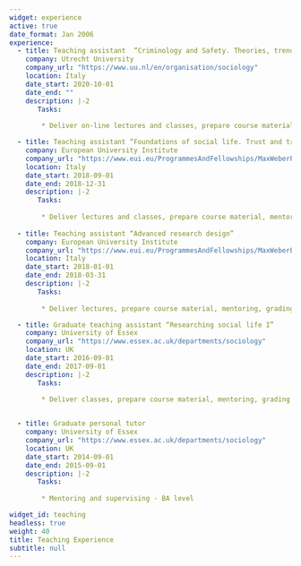 ```yaml
---
widget: experience
active: true
date_format: Jan 2006
experience:
  - title: Teaching assistant  “Criminology and Safety. Theories, trends, and policies” and “Doing Multidisciplinary Research”
    company: Utrecht University
    company_url: "https://www.uu.nl/en/organisation/sociology"
    location: Italy
    date_start: 2020-10-01
    date_end: ""
    description: |-2
       Tasks: 
       
        * Deliver on-line lectures and classes, prepare course material, mentoring, grading - MA & BA level

  - title: Teaching assistant “Foundations of social life. Trust and trustworthiness”
    company: European University Institute
    company_url: "https://www.eui.eu/ProgrammesAndFellowships/MaxWeberProgramme"
    location: Italy
    date_start: 2018-09-01
    date_end: 2018-12-31
    description: |-2
       Tasks: 
       
        * Deliver lectures and classes, prepare course material, mentoring, grading - PhD level
        
  - title: Teaching assistant “Advanced research design”
    company: European University Institute
    company_url: "https://www.eui.eu/ProgrammesAndFellowships/MaxWeberProgramme"
    location: Italy
    date_start: 2018-01-01
    date_end: 2018-03-31
    description: |-2
       Tasks: 
       
        * Deliver lectures, prepare course material, mentoring, grading - PhD level

  - title: Graduate teaching assistant “Researching social life I”
    company: University of Essex
    company_url: "https://www.essex.ac.uk/departments/sociology"
    location: UK
    date_start: 2016-09-01
    date_end: 2017-09-01
    description: |-2
       Tasks: 
       
        * Deliver classes, prepare course material, mentoring, grading - BA level


  - title: Graduate personal tutor
    company: University of Essex
    company_url: "https://www.essex.ac.uk/departments/sociology"
    location: UK
    date_start: 2014-09-01
    date_end: 2015-09-01
    description: |-2
       Tasks: 
       
        * Mentoring and supervising - BA level

widget_id: teaching
headless: true
weight: 40
title: Teaching Experience
subtitle: null
---
```

